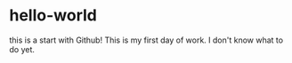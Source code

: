 # hello-world
this is a start with Github!
This is my first day of work. I don't know what to do yet.
